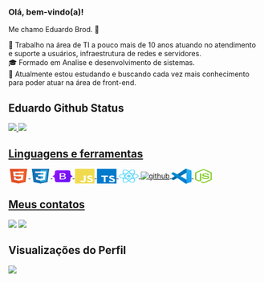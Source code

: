 ### Olá, bem-vindo(a)!

Me chamo Eduardo Brod. 👋

🧰 Trabalho na área de TI a pouco mais de 10 anos atuando no atendimento e suporte a usuários, infraestrutura de redes e servidores.<br>
🎓 Formado em Analise e desenvolvimento de sistemas.<br>
🌱 Atualmente estou estudando e buscando cada vez mais conhecimento para poder atuar na área de front-end.

 <div>
<div align="auto">
 <h2>Eduardo Github Status</h2>
  <a href="https://github.com/edubrod">
  <img height="130em" src="https://github-readme-stats.vercel.app/api?username=edubrod&show_icons=true&theme=chartreuse-dark&include_all_commits=true&count_private=true"/>
  <img height="130em" src="https://github-readme-stats.vercel.app/api/top-langs/?username=edubrod&layout=compact&langs_count=7&theme=chartreuse-dark"/>
</div>
<div style="display: inline_block">

 ## Linguagens e ferramentas
  
  <img align="center" alt="f-HTML" height="30" width="40" src="https://raw.githubusercontent.com/devicons/devicon/master/icons/html5/html5-original.svg">
  <img align="center" alt="f-CSS" height="30" width="40" src="https://raw.githubusercontent.com/devicons/devicon/master/icons/css3/css3-original.svg">
  <img align="center" alt="f-Bootstrap" height="30" width="40" src="https://raw.githubusercontent.com/devicons/devicon/master/icons/bootstrap/bootstrap-original.svg">
  <img align="center" alt="f-Js" height="30" width="40" src="https://raw.githubusercontent.com/devicons/devicon/master/icons/javascript/javascript-plain.svg">
  <img align="center" alt="typescript" height="30" width="40" src="https://github.com/devicons/devicon/blob/master/icons/typescript/typescript-original.svg">
  <img align="center" alt="react" height="30" width="40" src="https://raw.githubusercontent.com/devicons/devicon/master/icons/react/react-original.svg">
  <img align="center" alt="github" height="40" width="40" src="https://img.icons8.com/fluency/2x/ffffff/github.png">
  <img align="center" alt="vscode" height="30" width="40" src="https://github.com/devicons/devicon/blob/master/icons/vscode/vscode-original.svg">
  <img align="center" alt="nodejs" height="30" width="40" src="https://github.com/devicons/devicon/blob/master/icons/nodejs/nodejs-original.svg">
 
</div>

  
 ## Meus contatos
<div> 
   <a href="https://www.linkedin.com/in/edubrod/" target="_blank"><img src="https://img.shields.io/badge/-LinkedIn-%230077B5?style=for-the-badge&logo=linkedin&logoColor=white" target="_blank"></a>
  <a href = "mailto:oliveirabrod.eduardo@gmail.com"><img src="https://img.shields.io/badge/-Gmail-%23333?style=for-the-badge&logo=gmail&logoColor=white" target="_blank"></a>
  <br>
  
  </div>
 <h2>Visualizações do Perfil</h2>
<img src="https://profile-counter.glitch.me/edubrod/count.svg">
  
  
  
  
